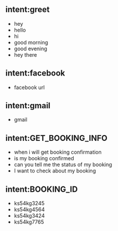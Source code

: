 ## intent:greet
- hey
- hello
- hi
- good morning
- good evening
- hey there

## intent:facebook
- facebook url

## intent:gmail
- gmail

## intent:GET_BOOKING_INFO
- when i will get booking confirmation
- is my booking confirmed
- can you tell me the status of my booking
- I want to check about my booking

## intent:BOOKING_ID
- ks54kg3245
- ks54kg4564
- ks54kg3424
- ks54kg7765
